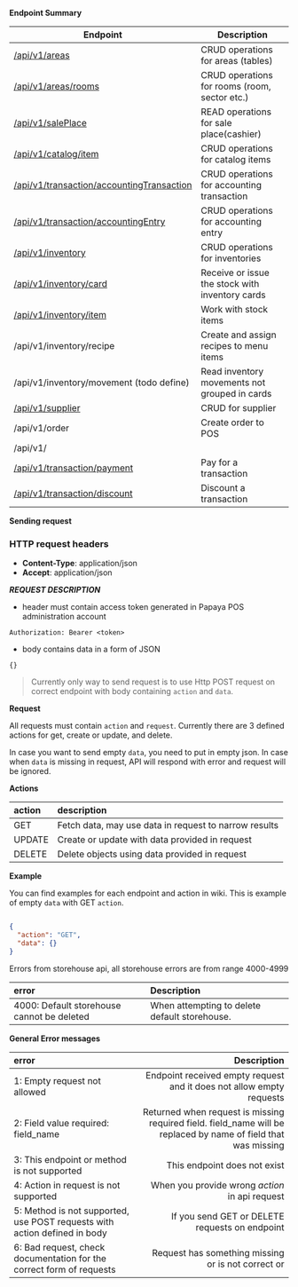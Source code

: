 **Endpoint Summary**




| Endpoint                                                               | Description                                     |
|------------------------------------------------------------------------|-------------------------------------------------|
| [/api/v1/areas](areas.md#)                                             | CRUD operations for areas (tables)              |
| [/api/v1/areas/rooms](rooms.md#)                                       | CRUD operations for rooms (room, sector etc.)   |
| [/api/v1/salePlace](salePlace.md#)                                     | READ operations for sale place(cashier)         |
| [/api/v1/catalog/item](catalogItem.md#)                                | CRUD operations for catalog items               |
| [/api/v1/transaction/accountingTransaction](accountingTransaction.md#) | CRUD operations for accounting transaction      |
| [/api/v1/transaction/accountingEntry](accountingEntry.md#)             | CRUD operations for accounting entry            |
| [/api/v1/inventory](inventory.md#)                                     | CRUD operations for inventories                 |
| [/api/v1/inventory/card](card.md#)                                     | Receive or issue the stock with inventory cards |
| [/api/v1/inventory/item](item.md#)                                     | Work with stock items                           |
| /api/v1/inventory/recipe                                               | Create and assign recipes to menu items         |
| /api/v1/inventory/movement (todo define)                               | Read inventory movements not grouped in cards   |
| [/api/v1/supplier](supplier.md#)                                       | CRUD for supplier                               |
| /api/v1/order                                                          | Create order to POS                             |
| /api/v1/                                                               |                                                 |
| [/api/v1/transaction/payment](payment.md#)                             | Pay for a transaction                           |
| [/api/v1/transaction/discount](discount.md#)                           | Discount a transaction                          |




**Sending request**

### HTTP request headers

- **Content-Type**: application/json
- **Accept**: application/json

***REQUEST DESCRIPTION***

- header must contain access token generated in Papaya POS administration account

```
Authorization: Bearer <token>
```

- body contains data in a form of JSON

```
{}
```

> Currently only way to send request is to use Http POST request on correct endpoint with body containing `action` and `data`.

**Request**

All requests must contain `action` and `request`. Currently there are 3 defined actions for get, create or update, and delete.

In case you want to send empty `data`, you need to put in empty json. In case when `data` is missing in request, API will respond with error and request will be ignored.

**Actions**

| action | description |
| :---   | :---          |
| GET | Fetch data, may use data in request to narrow results |
| UPDATE | Create or update with data provided in request |
| DELETE | Delete objects using data provided in request |

**Example**

You can find examples for each endpoint and action in wiki. This is example of empty `data` with GET `action`.

```json

{
  "action": "GET",
  "data": {}
}
```

Errors from storehouse api, all storehouse errors are from range 4000-4999

| error  |  Description   |
| :---        |  :---     |
| 4000: Default storehouse cannot be deleted | When attempting to delete default storehouse. |

**General Error messages**

| error  | Description   |
| :---        |    ----:   |
| 1: Empty request not allowed | Endpoint received empty request and it does not allow empty requests |
| 2: Field value required: field_name | Returned when request is missing required field. field_name will be replaced by name of field that was missing |
| 3: This endpoint or method is not supported | This endpoint does not exist |
| 4: Action in request is not supported| When you provide wrong *action* in api request |
| 5: Method is not supported, use POST requests with action defined in body | If you send GET or DELETE requests on endpoint |
| 6: Bad request, check documentation for the correct form of requests | Request has something missing or is not correct or
